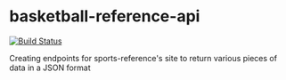 # basketball-reference-api
[![Build Status](https://travis-ci.com/J-Obog/basketball-reference-api.svg?branch=master)](https://travis-ci.com/J-Obog/basketball-reference-api)

Creating endpoints for sports-reference's site to return various pieces of data in a JSON format 
